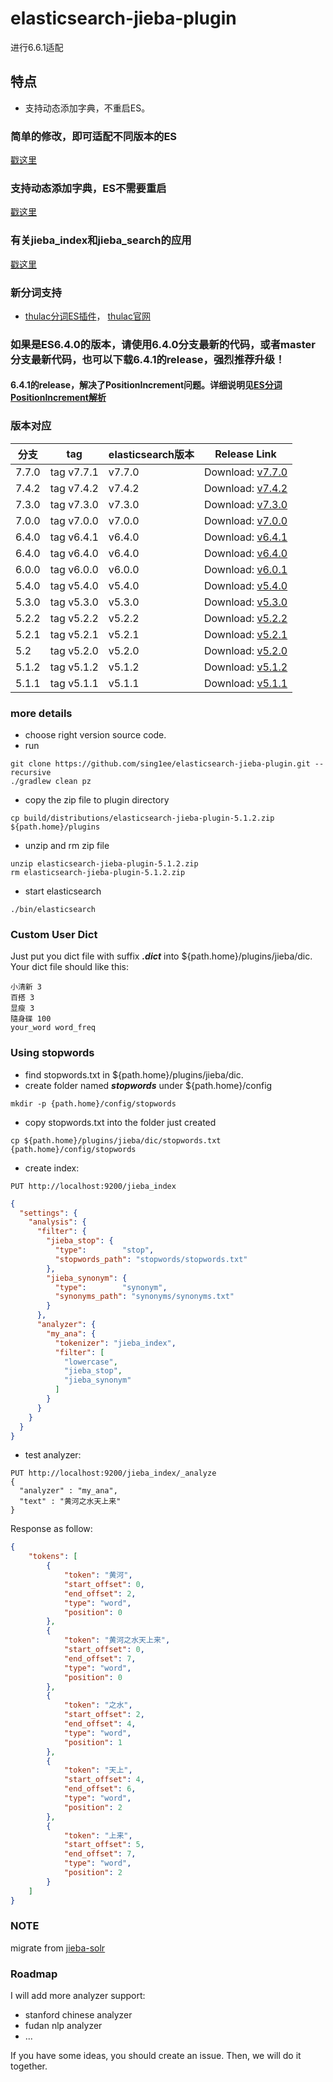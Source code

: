 # elasticsearch-jieba-plugin
进行6.6.1适配

## 特点
- 支持动态添加字典，不重启ES。

### 简单的修改，即可适配不同版本的ES

[戳这里](custom_plugin_version.md)

### 支持动态添加字典，ES不需要重启

[戳这里](update_dict_online.md)

### 有关jieba_index和jieba_search的应用

[戳这里](about_jieba_index_jieba_search.md)

### 新分词支持

- [thulac分词ES插件](https://github.com/microbun/elasticsearch-thulac-plugin)， [thulac官网](http://thulac.thunlp.org/)


### 如果是ES6.4.0的版本，请使用6.4.0分支最新的代码，或者master分支最新代码，也可以下载6.4.1的release，强烈推荐升级！

#### 6.4.1的release，解决了PositionIncrement问题。详细说明见[ES分词PositionIncrement解析](https://github.com/sing1ee/kotlin-road/blob/master/ES-analysis-positionincrement.md)

### 版本对应

| 分支      | tag        | elasticsearch版本 | Release Link                                                                                  |
| ---       | ---        | ---               | ---                                                                                           |
| 7.7.0     | tag v7.7.1 | v7.7.0            | Download: [v7.7.0](https://github.com/sing1ee/elasticsearch-jieba-plugin/releases/tag/v7.7.1) |
| 7.4.2     | tag v7.4.2 | v7.4.2            | Download: [v7.4.2](https://github.com/sing1ee/elasticsearch-jieba-plugin/releases/tag/v7.4.2) |
| 7.3.0     | tag v7.3.0 | v7.3.0            | Download: [v7.3.0](https://github.com/sing1ee/elasticsearch-jieba-plugin/releases/tag/v7.3.0) |
| 7.0.0     | tag v7.0.0 | v7.0.0            | Download: [v7.0.0](https://github.com/sing1ee/elasticsearch-jieba-plugin/releases/tag/v7.0.0) |
| 6.4.0     | tag v6.4.1 | v6.4.0            | Download: [v6.4.1](https://github.com/sing1ee/elasticsearch-jieba-plugin/releases/tag/v6.4.1) |
| 6.4.0     | tag v6.4.0 | v6.4.0            | Download: [v6.4.0](https://github.com/sing1ee/elasticsearch-jieba-plugin/releases/tag/v6.4.0) |
| 6.0.0     | tag v6.0.0 | v6.0.0            | Download: [v6.0.1](https://github.com/sing1ee/elasticsearch-jieba-plugin/releases/tag/v6.0.1) |
| 5.4.0     | tag v5.4.0 | v5.4.0            | Download: [v5.4.0](https://github.com/sing1ee/elasticsearch-jieba-plugin/releases/tag/v5.4.0) |
| 5.3.0     | tag v5.3.0 | v5.3.0            | Download: [v5.3.0](https://github.com/sing1ee/elasticsearch-jieba-plugin/releases/tag/v5.3.0) |
| 5.2.2     | tag v5.2.2 | v5.2.2            | Download: [v5.2.2](https://github.com/sing1ee/elasticsearch-jieba-plugin/releases/tag/v5.2.2) |
| 5.2.1     | tag v5.2.1 | v5.2.1            | Download: [v5.2.1](https://github.com/sing1ee/elasticsearch-jieba-plugin/releases/tag/v5.2.1) |
| 5.2       | tag v5.2.0 | v5.2.0            | Download: [v5.2.0](https://github.com/sing1ee/elasticsearch-jieba-plugin/releases/tag/v5.2.0) |
| 5.1.2     | tag v5.1.2 | v5.1.2            | Download: [v5.1.2](https://github.com/sing1ee/elasticsearch-jieba-plugin/releases/tag/v5.1.2) |
| 5.1.1     | tag v5.1.1 | v5.1.1            | Download: [v5.1.1](https://github.com/sing1ee/elasticsearch-jieba-plugin/releases/tag/v5.1.1) |



### more details
- choose right version source code.
- run

```shell
git clone https://github.com/sing1ee/elasticsearch-jieba-plugin.git --recursive
./gradlew clean pz
```
- copy the zip file to plugin directory

```shell
cp build/distributions/elasticsearch-jieba-plugin-5.1.2.zip ${path.home}/plugins
```
- unzip and rm zip file

```shell
unzip elasticsearch-jieba-plugin-5.1.2.zip
rm elasticsearch-jieba-plugin-5.1.2.zip
```
- start elasticsearch

```shell
./bin/elasticsearch
```


### Custom User Dict
Just put you dict file with suffix ***.dict*** into  ${path.home}/plugins/jieba/dic. Your dict
file should like this:

```shell
小清新 3
百搭 3
显瘦 3
隨身碟 100
your_word word_freq

```


### Using stopwords
- find stopwords.txt in ${path.home}/plugins/jieba/dic.
- create folder named ***stopwords*** under ${path.home}/config

```shell
mkdir -p {path.home}/config/stopwords
```
- copy stopwords.txt into the folder just created

```shell
cp ${path.home}/plugins/jieba/dic/stopwords.txt {path.home}/config/stopwords
```
- create index:

```shell
PUT http://localhost:9200/jieba_index
```

```json
{
  "settings": {
    "analysis": {
      "filter": {
        "jieba_stop": {
          "type":        "stop",
          "stopwords_path": "stopwords/stopwords.txt"
        },
        "jieba_synonym": {
          "type":        "synonym",
          "synonyms_path": "synonyms/synonyms.txt"
        }
      },
      "analyzer": {
        "my_ana": {
          "tokenizer": "jieba_index",
          "filter": [
            "lowercase",
            "jieba_stop",
            "jieba_synonym"
          ]
        }
      }
    }
  }
}
```
- test analyzer:

```shell
PUT http://localhost:9200/jieba_index/_analyze
{
  "analyzer" : "my_ana",
  "text" : "黄河之水天上来"
}
```
Response as follow:

```json
{
    "tokens": [
        {
            "token": "黄河",
            "start_offset": 0,
            "end_offset": 2,
            "type": "word",
            "position": 0
        },
        {
            "token": "黄河之水天上来",
            "start_offset": 0,
            "end_offset": 7,
            "type": "word",
            "position": 0
        },
        {
            "token": "之水",
            "start_offset": 2,
            "end_offset": 4,
            "type": "word",
            "position": 1
        },
        {
            "token": "天上",
            "start_offset": 4,
            "end_offset": 6,
            "type": "word",
            "position": 2
        },
        {
            "token": "上来",
            "start_offset": 5,
            "end_offset": 7,
            "type": "word",
            "position": 2
        }
    ]
}
```

### NOTE
migrate from [jieba-solr](https://github.com/sing1ee/jieba-solr)

### Roadmap
I will add more analyzer support:
- stanford chinese analyzer
- fudan nlp analyzer
- ...

If you have some ideas, you should create an issue. Then, we will do it together.
